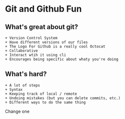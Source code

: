 # Git and Github Fun


## What's great about git?
	+ Version Control System
	+ Have different versions of our files
	+ The Logo For Github is a really cool Octocat
	+ Collaborative
	+ Interact wtih it using cli
	+ Encourages being specific about whaty you're doing

## What's hard?
	+ A lot of steps
	+ Syntax
	+ Keeping track of local / remote
	+ Undoing mistakes (but you can delete commits, etc.)
	+ Different ways to do the same thing




Change one